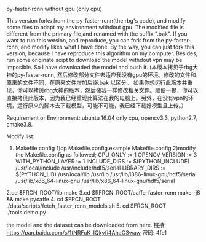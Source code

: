 py-faster-rcnn without gpu (only cpu)

This version forks from the py-faster-rcnn(the rbg's code), and modify some files to adapt my environment withdout gpu. The modified file is different from the primary file,and renamed with the suffix ".bak". If you want to run this version, and reproduce, you can fork from the py-faster-rcnn, and modify likes what I have done. By the way, you can just fork this version, because I have reproduce this algorithm on my computer. Besides, run some originate scipt to download the model withdout vpn may be imposible. So I have downloaded the model and push it. (本版本拷贝于rbg大神的py-faster-rcnn, 然后修改部分文件去适应我没有gpu的环境。修改的文件和原来的文件不同，在原来文件增加后缀.bak 以区分。 如果你想运行此版本并重现，你可以拷贝rbg大神的版本，然后像我一样修改相关文件。顺便一提，你可以直接拷贝此版本，因为我已经重现此算法在我的电脑上。另外，在没有vpn的环境，运行原来的脚本去下载模型，可能不可能，我已经下载好模型且上传。）

Requirement or Environment: 
ubuntu 16.04 only cpu, opencv3.3, python2.7, cmake3.8.


Modify list:
1. Makefile.config 
1)cp Makefile.config.example Makefile.config
2)modify the Makefile.config as followed;
 CPU_ONLY := 1
 OPENCV_VERSION := 3
 WITH_PYTHON_LAYER := 1
 INCLUDE_DIRS := $(PYTHON_INCLUDE) /usr/local/include /usr/include/hdf5/serial
 LIBRARY_DIRS := $(PYTHON_LIB) /usr/local/lib /usr/lib /usr/lib/i386-linux-gnu/hdf5/serial /usr/lib/x86_64-linux-gnu /usr/lib/x86_64-linux-gnu/hdf5/serial

2.cd $FRCN_ROOT/lib
  make
3.cd $RFRCN_ROOT/caffe-faster-rcnn
  make -j8 && make pycaffe
4. cd $FRCN_ROOT
  ./data/scripts/fetch_faster_rcnn_models.sh
5. cd $FRCN_ROOT
   ./tools.demo.py


 the model and the dataset can be downloaded from here.
链接: https://pan.baidu.com/s/1tNRFuK_IQkyfi4AhaO3waw 密码: 4fe1

